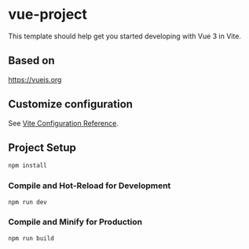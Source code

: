 # vue-project

This template should help get you started developing with Vue 3 in Vite.

## Based on

https://vuejs.org

## Customize configuration

See [Vite Configuration Reference](https://vitejs.dev/config/).

## Project Setup

```sh
npm install
```

### Compile and Hot-Reload for Development

```sh
npm run dev
```

### Compile and Minify for Production

```sh
npm run build
```
